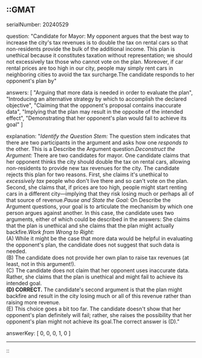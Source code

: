 ::GMAT
---


serialNumber: 20240529

question: "Candidate for Mayor: My opponent argues that the best way to increase the city's tax revenues is to double the tax on rental cars so that non-residents provide the bulk of the additional income. This plan is unethical because it constitutes taxation without representation; we should not excessively tax those who cannot vote on the plan. Moreover, if car rental prices are too high in our city, people may simply rent cars in neighboring cities to avoid the tax surcharge.The candidate responds to her opponent's plan by"

answers: [
  "Arguing that more data is needed in order to evaluate the plan",
  "Introducing an alternative strategy by which to accomplish the declared objective",
  "Claiming that the opponent's proposal contains inaccurate data",
  "Implying that the plan may result in the opposite of the intended effect",
  "Demonstrating that her opponent's plan would fail to achieve its goal"
]

explanation: "<i>Identify the Question Stem:</i> The question stem indicates that there are two participants in the argument and asks how one <i>responds to</i> the other. This is a Describe the Argument question.<i>Deconstruct the Argument:</i> There are two candidates for mayor. One candidate claims that her opponent thinks the city should double the tax on rental cars, allowing non-residents to provide new tax revenues for the city. The candidate rejects this plan for two reasons. First, she claims it's unethical to <i>excessively tax</i> people who don't live there and so can't vote on the plan. Second, she claims that, if prices are too high, people might start renting cars in a different city—implying that they risk losing much or perhaps all of that source of revenue.<i>Pause and State the Goal:</i> On Describe the Argument questions, your goal is to articulate the mechanism by which one person argues against another. In this case, the candidate uses two arguments, either of which could be described in the answers: She claims that the plan is unethical and she claims that the plan might actually backfire.<i>Work from Wrong to Right:</i><br>(A) While it might be the case that more data would be helpful in evaluating the opponent's plan, the candidate does not suggest that such data is needed.<br>(B) The candidate does not provide her own plan to raise tax revenues (at least, not in this argument!). <br>(C) The candidate does not claim that her opponent uses inaccurate data. Rather, she claims that the plan is unethical and might fail to achieve its intended goal.<br><b>(D) CORRECT.</b> The candidate's second argument is that the plan might backfire and result in the city losing much or all of this revenue rather than raising more revenue.<br>(E) This choice goes a bit too far. The candidate doesn't show that her opponent's plan definitely will fail; rather, she raises the possibility that her opponent's plan might not achieve its goal.The correct answer is (D)."

answerKey: [
  0, 
  0, 
  0, 
  1, 
  0
]



---
::